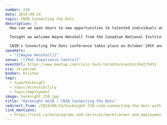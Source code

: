 ```yaml
---
number: 210
date: 2019-09-24
topic: CNIB Connecting the Dots
description: |-
  How can we open doors to new opportunities to talented individuals who are blind, partially sighted, and deaf/blind? 

  Tonight we welcome Wayne Henshall from the Canadian National Institute for the Blind Foundation. He will tell us more about his organization's work and their upcoming conference. 

  CNIB's Connecting the Dots conference takes place on October 29th and 30th and is the largest educational and professional development experience focused on technology, employment and literacy for people with sight loss.
speakers:
  - "[[Wayne Henshall]]"
venue: "[[PwC Experience Centre]]"
eventUrl: https://www.meetup.com/civic-tech-toronto/events/264275451
via: in-person
booker: Kristen
tags:
  - type/hacknight
  - topic/accessibility
  - topic/employment
image: hacknight_210.jpg
title: "Hacknight #210 – CNIB Connecting the Dots"
redirect_from: /2019/09/24/hacknight-210-cnib-connecting-the-dots-with-wayne-henshall/
link_mentions:
  - https://cnib.ca/en/programs-and-services/work/career-and-employment/connecting-dots-conference-2019?region=on
---
```


